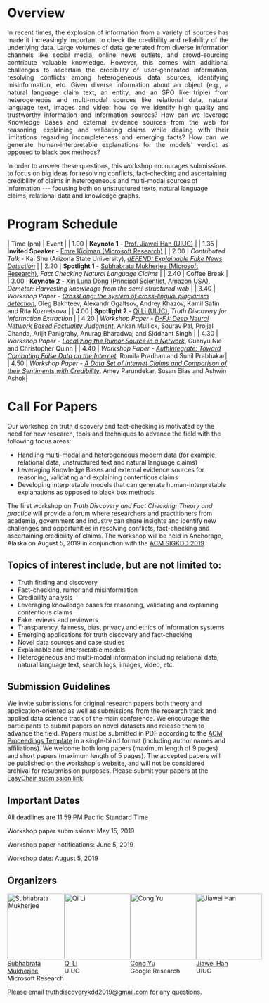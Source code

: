 # Overview
<p align="justify">
In recent times, the explosion of information from a variety of sources has made it increasingly important to check the credibility and reliability of the underlying data. Large volumes of data generated from diverse information channels like social media, online news outlets, and crowd-sourcing contribute valuable knowledge. However, this comes with additional challenges to ascertain the credibility of user-generated information, resolving conflicts among heterogeneous data sources, identifying misinformation, etc. Given diverse information about an object (e.g., a natural language claim text, an entity, and an SPO like triple) from heterogeneous and multi-modal sources like relational data, natural language text, images and video: how do we identify high quality and trustworthy information and information sources? How can we leverage Knowledge Bases and external evidence sources from the web for reasoning, explaining and validating claims while dealing with their limitations regarding incompleteness and emerging facts? How can we generate human-interpretable explanations for the models' verdict as opposed to black box methods?

In order to answer these questions, this workshop encourages submissions to focus on big ideas for resolving conflicts, fact-checking and ascertaining credibility of claims in heterogeneous and multi-modal sources of information --- focusing both on unstructured texts, natural language claims, relational data and knowledge graphs.
</p>

# Program Schedule

| Time (pm) |  Event |
| 1.00 | **Keynote 1** - [Prof. Jiawei Han (UIUC)](http://hanj.cs.illinois.edu/) |
| 1.35 | **Invited Speaker** - [Emre Kiciman (Microsoft Research)](https://www.microsoft.com/en-us/research/people/emrek/) |
| 2.00 | *Contributed Talk* - Kai Shu (Arizona State University), [*dEFEND: Explainable Fake News Detection*](http://pike.psu.edu/publications/kdd19.pdf) |
| 2.20 | **Spotlight  1** - [Subhabrata Mukherjee (Microsoft Research)](https://www.microsoft.com/en-us/research/people/submukhe/), *Fact Checking Natural Language Claims* |
| 2.40 | Coffee Break |
| 3.00 | **Keynote 2** - [Xin Luna Dong (Principal Scientist, Amazon USA)](http://lunadong.com), *Demeter: Harvesting knowledge from the semi-structured web* |
| 3.40 | *Workshop Paper* - [*CrossLang: the system of cross-lingual plagiarism detection*](papers/crosslang.pdf), Oleg Bakhteev, Alexandr Ogaltsov, Andrey Khazov, Kamil Safin and Rita Kuznetsova |
| 4.00 | **Spotlight 2** - [Qi Li (UIUC)](https://publish.illinois.edu/qili5/), *Truth Discovery for Information Extraction* |
| 4.20 | *Workshop Paper* - [*D-FJ: Deep Neural Network Based Factuality Judgment*](papers/dfj.pdf), Ankan Mullick, Sourav Pal, Projjal Chanda, Arijit Panigrahy, Anurag Bharadwaj and Siddhant Singh |
| 4.30 | *Workshop Paper* - [*Localizing the Rumor Source in a Network*](papers/localizing-information.pdf), Guanyu Nie and Christopher Quinn |
| 4.40 | *Workshop Paper* - [*AuthIntegrate: Toward Combating False Data on the Internet*](papers/authintegrate.pdf), Romila Pradhan and Sunil Prabhakar|
| 4.50 | *Workshop Paper* - [*A Data Set of Internet Claims and Comparison of their Sentiments with Credibility*](papers/dataset-internet-claims.pdf), Amey Parundekar, Susan Elias and Ashwin Ashok|


# Call For Papers		
Our workshop on truth discovery and fact-checking is motivated by the need for new research, tools and techniques to advance the field with the following focus areas:
	
- Handling multi-modal and heterogeneous modern data (for example, relational data, unstructured text and natural language claims)
- Leveraging Knowledge Bases and external evidence sources for reasoning, validating and explaining contentious claims
- Developing interpretable models that can generate human-interpretable explanations as opposed to black box methods
	
The first workshop on _Truth Discovery and Fact Checking: Theory and practice_ will provide a forum where researchers and practitioners from academia, government and industry can share insights and identify new challenges and opportunities in resolving conflicts, fact-checking and ascertaining credibility of claims. The workshop will be held in Anchorage, Alaska on August 5, 2019 in conjunction with the [ACM SIGKDD 2019](https://www.kdd.org/kdd2019/).

## Topics of interest include, but are not limited to:

- Truth finding and discovery 
- Fact-checking, rumor and misinformation
- Credibility analysis
- Leveraging knowledge bases for reasoning, validating and explaining contentious claims
- Fake reviews and reviewers
- Transparency, fairness, bias, privacy and ethics of information systems
- Emerging applications for truth discovery and fact-checking
- Novel data sources and case studies
- Explainable and interpretable models
- Heterogeneous and multi-modal information including relational data, natural language text, 
  search logs, images, video, etc. 
	
## Submission Guidelines
We invite submissions for original research papers both theory and application-oriented as well as submissions from the research track and applied data science track of the main conference. We encourage the participants to submit papers on novel datasets and release them to advance the field. Papers must be submitted in PDF according to the [ACM Proceedings Template](https://www.acm.org/publications/proceedings-template) in a single-blind format (including author names and affiliations). We welcome both long papers (maximum length of 9 pages) and short papers (maximum length of 5 pages). The accepted papers will be published on the workshop's website, and will not be considered archival for resubmission purposes. Please submit your papers at the [EasyChair submission link](https://easychair.org/conferences/?conf=truefact2019).

## Important Dates

All deadlines are 11:59 PM Pacific Standard Time

Workshop paper submissions: May 15, 2019

Workshop paper notifications: June 5, 2019

Workshop date: August 5, 2019	

## Organizers

<div style="display: flex">
  <div style="width:22.5%,height:auto">
    <a href="https://people.mpi-inf.mpg.de/~smukherjee/">
    <img alt="Subhabrata Mukherjee" src="https://people.mpi-inf.mpg.de/~smukherjee/subhabratamukherjee1.jpg" width="130" height="150">
    </a><br>
    <a href="https://people.mpi-inf.mpg.de/~smukherjee/">Subhabrata Mukherjee</a><br>
    Microsoft Research
  </div>
  
  <div style="width:2.5%">
  </div>
  
  <div style="width:22.5%,height:auto">
    <a href="https://publish.illinois.edu/qili5/">
    <img alt="Qi Li" src="https://publish.illinois.edu/qili5/files/2017/12/home-768x576.jpg" width="150" height="150">
    </a><br>
  <a href="https://publish.illinois.edu/qili5/">Qi Li</a><br>
    UIUC 
  </div>
        
<div style="width:2.5%">
  </div>

	
  <div style="width:22.5%,height:auto">
    <a href="https://sites.google.com/site/congyu/home">
    <img alt="Cong Yu" src="https://ona17.journalists.org/wp-content/uploads/sites/11/2017/10/cong-yu.png" width="150" height="150">
    </a><br>
  <a href="https://sites.google.com/site/congyu/home">Cong Yu</a><br>
Google Research
  </div>

  <div style="width:2.5%">
  </div>

  <div style="width:22.5%,height:auto">
    <a href="http://hanj.cs.illinois.edu/">
    <img alt="Jiawei Han" src="http://hanj.cs.illinois.edu/images/hanj_tour.jpg" width="150" height="150">
    </a><br>
  <a href="http://hanj.cs.illinois.edu/">Jiawei Han</a><br>
    UIUC
  </div>
</div>

Please email <truthdiscoverykdd2019@gmail.com> for any questions.

